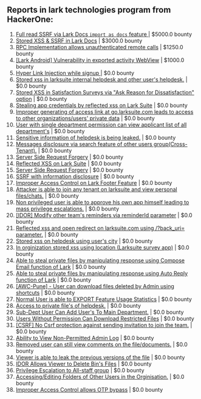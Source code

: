 ## Reports in lark technologies program from HackerOne:
1. [Full read SSRF via Lark Docs `import as docs` feature ](https://hackerone.com/reports/1409727) | $5000.0 bounty
2. [Stored XSS & SSRF in Lark Docs](https://hackerone.com/reports/892049) | $3000.0 bounty
3. [RPC Implementation allows unauthenticated remote calls](https://hackerone.com/reports/876022) | $1250.0 bounty
4. [[Lark Android] Vulnerability in exported activity WebView](https://hackerone.com/reports/694053) | $1000.0 bounty
5. [Hyper Link Injection while signup ](https://hackerone.com/reports/864751) | $0.0 bounty
6. [Stored xss in larksuite internal helpdesk and other user's helpdesk.](https://hackerone.com/reports/884931) | $0.0 bounty
7. [Stored XSS in Satisfaction Surveys via "Ask Reason for Dissatisfaction" option](https://hackerone.com/reports/953791) | $0.0 bounty
8. [Stealing app credentials by reflected xss on Lark Suite](https://hackerone.com/reports/791278) | $0.0 bounty
9. [Improper generating of access link at go.larksuite.com leads to access to other organizations/users' private data](https://hackerone.com/reports/785577) | $0.0 bounty
10. [User with single department permission can view applicant list of all department's](https://hackerone.com/reports/877300) | $0.0 bounty
11. [Sensitive information of helpdesk is being leaked.](https://hackerone.com/reports/805023) | $0.0 bounty
12. [Messages disclosure via search feature of other users group(Cross-Tenant).](https://hackerone.com/reports/912161) | $0.0 bounty
13. [Server Side Request Forgery](https://hackerone.com/reports/659565) | $0.0 bounty
14. [Reflected XSS  on Lark Suite](https://hackerone.com/reports/700726) | $0.0 bounty
15. [Server Side Request Forgery](https://hackerone.com/reports/644238) | $0.0 bounty
16. [SSRF with information disclosure](https://hackerone.com/reports/810401) | $0.0 bounty
17. [Improper Access Control on Lark Footer Feature](https://hackerone.com/reports/1169340) | $0.0 bounty
18. [Attacker is able to join any tenant on larksuite and view personal files/chats.](https://hackerone.com/reports/1363185) | $0.0 bounty
19. [Non privileged user is able to approve his own app himself leading to mass privilege  escalations.](https://hackerone.com/reports/1168475) | $0.0 bounty
20. [[IDOR] Modify other team's reminders via reminderId parameter](https://hackerone.com/reports/946323) | $0.0 bounty
21. [Reflected xss and open redirect on larksuite.com using /?back_uri= parameter.](https://hackerone.com/reports/955606) | $0.0 bounty
22. [Stored xss on helpdesk using user's city](https://hackerone.com/reports/971857) | $0.0 bounty
23. [In orginization stored xss using location (Larksuite survey app)](https://hackerone.com/reports/998138) | $0.0 bounty
24. [Able to steal private files by manipulating response using Compose Email function of Lark](https://hackerone.com/reports/1373784) | $0.0 bounty
25. [Able to steal private files by manipulating response using Auto Reply function of Lark](https://hackerone.com/reports/1387320) | $0.0 bounty
26. [[AWC-Pune] - User can download files deleted by Admin using shortcuts](https://hackerone.com/reports/1463028) | $0.0 bounty
27. [Normal User is able to EXPORT Feature Usage Statistics](https://hackerone.com/reports/1470076) | $0.0 bounty
28. [Access to private file's of helpdesk.](https://hackerone.com/reports/804534) | $0.0 bounty
29. [Sub-Dept User Can Add User's To Main Department.](https://hackerone.com/reports/890209) | $0.0 bounty
30. [Users Without Permission Can Download Restricted Files](https://hackerone.com/reports/794904) | $0.0 bounty
31. [[CSRF] No Csrf protection against sending invitation to join the team.](https://hackerone.com/reports/728199) | $0.0 bounty
32. [Ability to View Non-Permitted Admin Log](https://hackerone.com/reports/1533220) | $0.0 bounty
33. [Removed user can still view comments on the file/documents.](https://hackerone.com/reports/1335070) | $0.0 bounty
34. [Viewer is able to leak the previous versions of the file](https://hackerone.com/reports/1080700) | $0.0 bounty
35. [IDOR Allows Viewer to Delete Bin's Files](https://hackerone.com/reports/1074420) | $0.0 bounty
36. [Privilege Escalation to All-staff group](https://hackerone.com/reports/1021460) | $0.0 bounty
37. [Accessing/Editing Folders of Other Users in the Orginisation.](https://hackerone.com/reports/1025881) | $0.0 bounty
38. [Improper Access Control allows OTP bypass](https://hackerone.com/reports/1948506) | $0.0 bounty